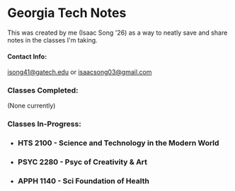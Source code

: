 # Georgia Tech Notes

This was created by me (Isaac Song '26) as a way to neatly save and share notes in the classes I'm taking.

#### Contact Info:
isong41@gatech.edu or isaacsong03@gmail.com

### Classes Completed:
(None currently)

### Classes In-Progress:
 - ### **HTS 2100** - Science and Technology in the Modern World 
 - ### **PSYC 2280** - Psyc of Creativity & Art 
 - ### **APPH 1140** - Sci Foundation of Health


